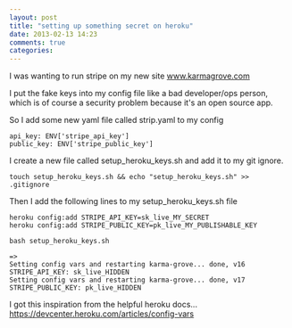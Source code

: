 ```yaml
---
layout: post
title: "setting up something secret on heroku"
date: 2013-02-13 14:23
comments: true
categories:
---
```


I was wanting to run stripe on my new site www.karmagrove.com

I put the fake keys into my config file like a bad developer/ops person, which is of course a security problem because it's an open source app.

So I add some new yaml file called strip.yaml to my config

    api_key: ENV['stripe_api_key']
    public_key: ENV['stripe_public_key']

I create a new file called setup_heroku_keys.sh and add it to my git ignore.

    touch setup_heroku_keys.sh && echo "setup_heroku_keys.sh" >> .gitignore

Then I add the following lines to my setup_heroku_keys.sh file

    heroku config:add STRIPE_API_KEY=sk_live_MY_SECRET
    heroku config:add STRIPE_PUBLIC_KEY=pk_live_MY_PUBLISHABLE_KEY

    bash setup_heroku_keys.sh

    =>
    Setting config vars and restarting karma-grove... done, v16
    STRIPE_API_KEY: sk_live_HIDDEN
    Setting config vars and restarting karma-grove... done, v17
    STRIPE_PUBLIC_KEY: pk_live_HIDDEN

I got this inspiration from the helpful heroku docs...
https://devcenter.heroku.com/articles/config-vars




